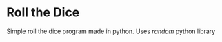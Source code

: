 # Roll the Dice
<p>Simple roll the dice program made in python. Uses <em>random</em> python library</p>